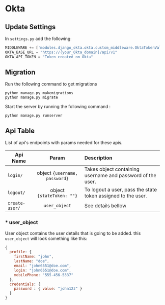 # Okta

## Update Settings
In `settings.py` add the following:

```py
MIDDLEWARE += ['modules.django_okta.okta.custom_middleware.OktaTokenValidator']
OKTA_BASE_URL = "https://{your_Okta_domain}/api/v1"
OKTA_API_TOKEN = "Token created on Okta"
```

## Migration
Run the following command to get migrations

```console
python manage.py makemigrations
python manage.py migrate

```

Start the server by running the following command :

```console
python manage.py runserver
```

## Api Table
List of api's endpoints with params needed for these apis.

| Api Name                       | Param        | Description                                                    |
| ----------|:------------:|:---------------------------------------------------------------|
| `login/` | object `{username, password}` | Takes object containing username and password of the user.|
| `logout/` | object `{stateToken: ""}` | To logout a user, pass the state token assigned to the user.|
| `create-user/` | `user_object` | See details bellow|

### * **user_object**
User object contains the user details that is going to be added. this `user_object` will look something like this:

```javascript
{
  profile: {
    firstName: "john",
    lastName: "doe",
    email: "john6551@doe.com",
    login: "john6551@doe.com",
    mobilePhone: "555-456-5337"
  },
  credentials: {
    password : { value: "john123" }
  }
}
```